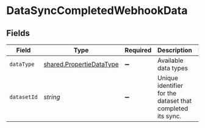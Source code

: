 # DataSyncCompletedWebhookData


## Fields

| Field                                                                       | Type                                                                        | Required                                                                    | Description                                                                 | Example                                                                     |
| --------------------------------------------------------------------------- | --------------------------------------------------------------------------- | --------------------------------------------------------------------------- | --------------------------------------------------------------------------- | --------------------------------------------------------------------------- |
| `dataType`                                                                  | [shared.PropertieDataType](../../../sdk/models/shared/propertiedatatype.md) | :heavy_minus_sign:                                                          | Available data types                                                        | invoices                                                                    |
| `datasetId`                                                                 | *string*                                                                    | :heavy_minus_sign:                                                          | Unique identifier for the dataset that completed its sync.                  |                                                                             |